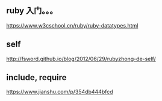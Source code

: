 

## ruby  入门。。。
https://www.w3cschool.cn/ruby/ruby-datatypes.html


## self


http://fsword.github.io/blog/2012/06/29/rubyzhong-de-self/

## include, require

https://www.jianshu.com/p/354db444bfcd
